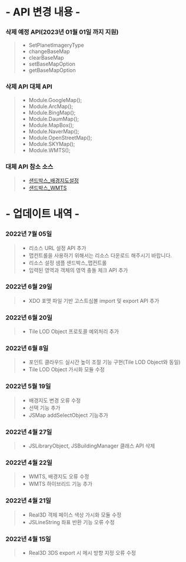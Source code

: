 # - API 변경 내용 -

### 삭제 예정 API(2023년 01월 01일 까지 지원)

> -   SetPlanetImageryType
> -   changeBaseMap
> -   clearBaseMap
> -   setBaseMapOption
> -   getBaseMapOption

### 삭제 API 대체 API

> -   Module.GoogleMap();
> -   Module.ArcMap();
> -   Module.BingMap();
> -   Module.DaumMap();
> -   Module.MapBox();
> -   Module.NaverMap();
> -   Module.OpenStreetMap();
> -   Module.SKYMap();
> -   Module.WMTS();

### 대체 API 참소 소스

> -   [샌드박스\_배경지도설정](http://sandbox.dtwincloud.com/code/main.do?id=layer_basemap)
> -   [샌드박스\_WMTS](http://sandbox.dtwincloud.com/code/main.do?id=layer_wmts)

# - 업데이트 내역 -

### 2022년 7월 05일

> -   리소스 URL 설정 API 추가
> -   맵컨트롤을 사용하기 위해서는 리소스 다운로드 해주시기 바랍니다.
> -   리소스 설정 샘플 샌드박스\_맵컨트롤
> -   입력된 영역과 객체의 영역 충돌 체크 API 추가

### 2022년 6월 29일

> -   XDO 포맷 파일 기반 고스트심볼 import 및 export API 추가

### 2022년 6월 20일

> -   Tile LOD Object 프로토콜 예외처리 추가

### 2022년 6월 8일

> -   포인트 클라우드 실시간 높이 조절 기능 구현(Tile LOD Object와 동일)
> -   Tile LOD Object 가시화 모듈 수정

### 2022년 5월 19일

> -   배경지도 변경 오류 수정
> -   선택 기능 추가
> -   JSMap addSelectObject 기능추가

### 2022년 4월 27일

> -   JSLibraryObject, JSBuildingManager 클래스 API 삭제

### 2022년 4월 22일

> -   WMTS, 배경지도 오류 수정
> -   WMTS 하이브리드 기능 추가

### 2022년 4월 21일

> -   Real3D 객체 페이스 색상 가시화 모듈 수정
> -   JSLineString 좌표 반환 기능 오류 수정

### 2022년 4월 15일

> -   Real3D 3DS export 시 메시 방향 지정 오류 수정
